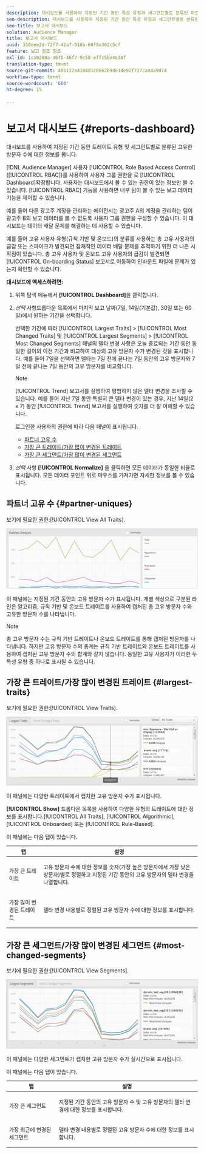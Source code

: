 ```yaml
---
description: 대시보드를 사용하여 지정된 기간 동안 특성 유형과 세그먼트별로 분류된 파트너의 고유 방문자 수에 대한 정보를 볼 수 있습니다.
seo-description: 대시보드를 사용하여 지정된 기간 동안 특성 유형과 세그먼트별로 분류된 파트너의 고유 방문자 수에 대한 정보를 볼 수 있습니다.
seo-title: 보고서 대시보드
solution: Audience Manager
title: 보고서 대시보드
uuid: 350eee2d-72f7-42a7-916b-60f9a362c5cf
feature: 보고 참조 참조
exl-id: 1ca0280a-d67b-46f7-9c58-effc5be4e38f
translation-type: tm+mt
source-git-commit: 48b122a4184d1c0662b9de14e92f727caa4a9d74
workflow-type: tm+mt
source-wordcount: '660'
ht-degree: 1%

---
```


# 보고서 대시보드 {#reports-dashboard}

대시보드를 사용하여 지정된 기간 동안 트레이트 유형 및 세그먼트별로 분류된 고유한 방문자 수에 대한 정보를 봅니다.

<!-- 

c_dashboard.xml

 -->

[!DNL Audience Manager] 사용자  [!UICONTROL Role Based Access Control] ([!UICONTROL RBAC])를 사용하여 사용자 그룹 권한을 로  [!UICONTROL Dashboard]확장합니다. 사용자는 대시보드에서 볼 수 있는 권한이 있는 정보만 볼 수 있습니다. [!UICONTROL RBAC] 기능을 사용하면 내부 팀이 볼 수 있는 보고 데이터 기능을 제어할 수 있습니다.

예를 들어 다른 광고주 계정을 관리하는 에이전시는 광고주 A의 계정을 관리하는 팀이 광고주 B의 보고 데이터를 볼 수 없도록 사용자 그룹 권한을 구성할 수 있습니다. 이 대시보드는 데이터 배달 문제를 해결하는 데 사용할 수 있습니다.

예를 들어 고유 사용자 유형(규칙 기반 및 온보드)의 분류를 사용하는 총 고유 사용자의 급감 또는 스파이크가 발견되면 잠재적인 데이터 배달 문제를 추적하기 위한 더 나은 시작점이 있습니다. 총 고유 사용자 및 온보드 고유 사용자의 급감이 발견되면 [!UICONTROL On-boarding Status] 보고서로 이동하여 인바운드 파일에 문제가 있는지 확인할 수 있습니다.

**대시보드에 액세스하려면:**

1. 위쪽 탐색 메뉴에서 **[!UICONTROL Dashboard]**&#x200B;을 클릭합니다.
2. *선택* 사항드롭다운 목록에서 마지막 보고 날짜(7일, 14일(기본값), 30일 또는 60일)에서 원하는 기간을 선택합니다.

   선택한 기간에 따라 [!UICONTROL Largest Traits] > [!UICONTROL Most Changed Traits] 및 [!UICONTROL Largest Segments] > [!UICONTROL Most Changed Segments] 패널의 델타 변경 사항은 오늘 종료되는 기간 동안 동일한 길이의 이전 기간과 비교하여 대상의 고유 방문자 수가 변경된 것을 표시합니다. 예를 들어 7일을 선택하면 델타는 7일 전에 끝나는 7일 동안의 고유 방문자와 7일 전에 끝나는 7일 동안의 고유 방문자를 비교합니다.

   >[!NOTE]
   >
   >[!UICONTROL Trend] 보고서를 실행하여 평범하지 않은 델타 변경을 조사할 수 있습니다. 예를 들어 지난 7일 동안 특별히 큰 델타 변경이 있는 경우, 지난 14일(2 x 7) 동안 [!UICONTROL Trend] 보고서를 실행하여 숫자를 더 잘 이해할 수 있습니다.

   로그인한 사용자의 권한에 따라 다음 패널이 표시됩니다.

   * [파트너 고유 수](../reporting/reports-dashboard.md#partner-uniques)
   * [가장 큰 트레이트/가장 많이 변경된 트레이트](../reporting/reports-dashboard.md#largest-traits)
   * [가장 큰 세그먼트/가장 많이 변경된 세그먼트](../reporting/reports-dashboard.md#most-changed-segments)

3. *선택* 사항 **[!UICONTROL Normalize]** 을 클릭하면 모든 데이터가 동일한 비율로 표시됩니다. 모든 데이터 포인트 위로 마우스를 가져가면 자세한 정보를 볼 수 있습니다.

## 파트너 고유 수 {#partner-uniques}

보기에 필요한 권한:[!UICONTROL View All Traits].

![](assets/partner_uniques.png)

이 패널에는 지정된 기간 동안의 고유 방문자 수가 표시됩니다. 개별 색상으로 구분된 라인은 알고리즘, 규칙 기반 및 온보드 트레이트를 사용하여 캡처된 총 고유 방문자 수와 고유한 방문자 수를 나타냅니다.

>[!NOTE]
>
>총 고유 방문자 수는 규칙 기반 트레이트나 온보드 트레이트를 통해 캡처된 방문자를 나타냅니다. 하지만 고유 방문자 수의 총계는 규칙 기반 트레이트와 온보드 트레이트를 사용하여 캡처된 고유 방문자 수의 합계와 같지 않습니다. 동일한 고유 사용자가 이러한 두 특성 유형 중 하나로 표시될 수 있습니다.

## 가장 큰 트레이트/가장 많이 변경된 트레이트 {#largest-traits}

보기에 필요한 권한:[!UICONTROL View Traits].

![](assets/largest_traits.png)

이 패널에는 다양한 트레이트에서 캡처한 고유 방문자 수가 표시됩니다.

**[!UICONTROL Show]** 드롭다운 목록을 사용하여 다양한 유형의 트레이트에 대한 정보를 표시합니다.[!UICONTROL All Traits], [!UICONTROL Algorithmic], [!UICONTROL Onboarded] 또는 [!UICONTROL Rule-Based].

이 패널에는 다음 탭이 있습니다.

<table id="table_DA48BDEB4E0143BEA4EB85AC26FF6AE3"> 
 <thead> 
  <tr> 
   <th colname="col1" class="entry"> 탭 </th> 
   <th colname="col2" class="entry"> 설명 </th> 
  </tr> 
 </thead>
 <tbody> 
  <tr> 
   <td colname="col1"> <p><span class="wintitle"> 가장 큰 트레이트</span> </p> </td> 
   <td colname="col2"> <p>고유 방문자 수에 대한 정보를 숫자(가장 높은 방문자에서 가장 낮은 방문자)별로 정렬하고 지정된 기간 동안의 고유 방문자의 델타 변경을 나열합니다. </p> </td> 
  </tr> 
  <tr> 
   <td colname="col1"> <p><span class="wintitle"> 가장 많이 변경된 트레이트</span> </p> </td> 
   <td colname="col2"> <p>델타 변경 내용별로 정렬된 고유 방문자 수에 대한 정보를 표시합니다. </p> </td> 
  </tr> 
 </tbody> 
</table>

## 가장 큰 세그먼트/가장 많이 변경된 세그먼트 {#most-changed-segments}

보기에 필요한 권한:[!UICONTROL View Segments].

![](assets/largest_segments.png)

이 패널에는 다양한 세그먼트가 캡처한 고유 방문자 수가 실시간으로 표시됩니다.

이 패널에는 다음 탭이 있습니다.

<table id="table_8E22E0579FA74C5A86CC40B40B2548BE"> 
 <thead> 
  <tr> 
   <th colname="col1" class="entry"> 탭 </th> 
   <th colname="col2" class="entry"> 설명 </th> 
  </tr> 
 </thead>
 <tbody> 
  <tr> 
   <td colname="col1"> <p><span class="wintitle"> 가장 큰 세그먼트</span> </p> </td> 
   <td colname="col2"> <p>지정된 기간 동안의 고유 방문자 수 및 고유 방문자의 델타 변경에 대한 정보를 표시합니다. </p> </td> 
  </tr> 
  <tr> 
   <td colname="col1"> <p><span class="wintitle"> 가장 최근에 변경된 세그먼트</span> </p> </td> 
   <td colname="col2"> <p>델타 변경 내용별로 정렬된 고유 방문자 수에 대한 정보를 표시합니다. </p> </td> 
  </tr> 
 </tbody> 
</table>
